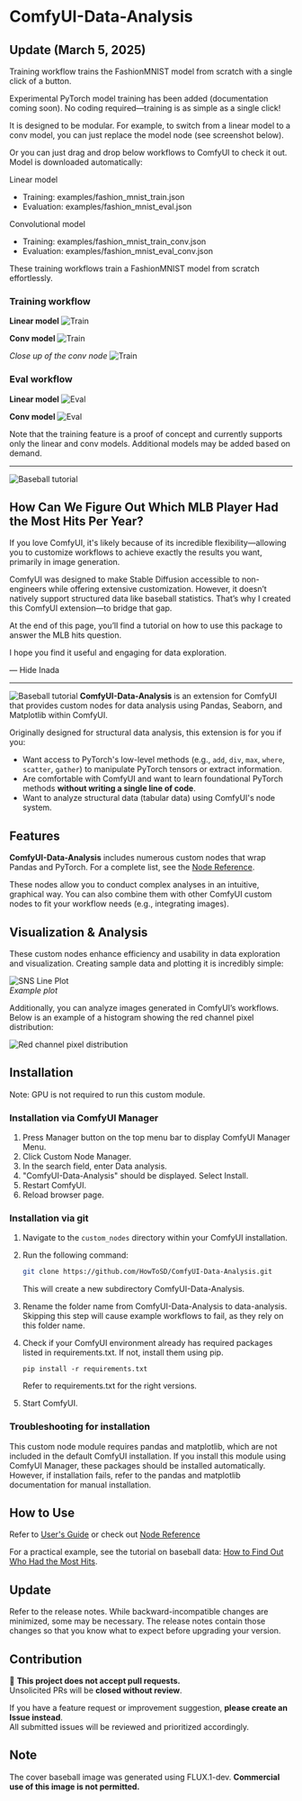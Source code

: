# ComfyUI-Data-Analysis
## Update (March 5, 2025)
Training workflow trains the FashionMNIST model from scratch with a single click of a button.

Experimental PyTorch model training has been added (documentation coming soon).
No coding required—training is as simple as a single click!

It is designed to be modular. For example, to switch from a linear model to a conv model, you can just replace the model node (see screenshot below).

Or you can just drag and drop below workflows to ComfyUI to check it out. Model is downloaded automatically:

Linear model  
* Training: examples/fashion_mnist_train.json  
* Evaluation: examples/fashion_mnist_eval.json

Convolutional model  
* Training: examples/fashion_mnist_train_conv.json  
* Evaluation: examples/fashion_mnist_eval_conv.json

These training workflows train a FashionMNIST model from scratch effortlessly.

### Training workflow
**Linear model**
![Train](docs/images/fashion_mnist_train.png)

**Conv model**
![Train](docs/images/conv_train.png)

*Close up of the conv node*
![Train](docs/images/conv_train2.png)

### Eval workflow
**Linear model**
![Eval](docs/images/fashion_mnist_eval.png)

**Conv model**
![Eval](docs/images/conv_eval.png)

Note that the training feature is a proof of concept and currently supports only the linear and conv models. Additional models may be added based on demand.

<hr>

![Baseball tutorial](docs/images/baseball_question.jpg)
## How Can We Figure Out Which MLB Player Had the Most Hits Per Year?

If you love ComfyUI, it's likely because of its incredible flexibility—allowing you to customize workflows to achieve exactly the results you want, primarily in image generation.  

ComfyUI was designed to make Stable Diffusion accessible to non-engineers while offering extensive customization. However, it doesn’t natively support structured data like baseball statistics. That’s why I created this ComfyUI extension—to bridge that gap.  

At the end of this page, you’ll find a tutorial on how to use this package to answer the MLB hits question.  

I hope you find it useful and engaging for data exploration.

— Hide Inada  

<hr>

![Baseball tutorial](docs/images/baseball_final.png)
**ComfyUI-Data-Analysis** is an extension for ComfyUI that provides custom nodes for data analysis using Pandas, Seaborn, and Matplotlib within ComfyUI.

Originally designed for structural data analysis, this extension is for you if you:
- Want access to PyTorch's low-level methods (e.g., `add`, `div`, `max`, `where`, `scatter`, `gather`) to manipulate PyTorch tensors or extract information.
- Are comfortable with ComfyUI and want to learn foundational PyTorch methods **without writing a single line of code**.
- Want to analyze structural data (tabular data) using ComfyUI's node system.

## Features

**ComfyUI-Data-Analysis** includes numerous custom nodes that wrap Pandas and PyTorch.
For a complete list, see the [Node Reference](docs/reference/node_reference.md).

These nodes allow you to conduct complex analyses in an intuitive, graphical way. You can also combine them with other ComfyUI custom nodes to fit your workflow needs (e.g., integrating images).

## Visualization & Analysis

These custom nodes enhance efficiency and usability in data exploration and visualization. Creating sample data and plotting it is incredibly simple:

![SNS Line Plot](docs/images/sns_line.png)  
*Example plot*

Additionally, you can analyze images generated in ComfyUI’s workflows. Below is an example of a histogram showing the red channel pixel distribution:

![Red channel pixel distribution](docs/images/red_pixel_distribution.png)

## Installation
Note: GPU is not required to run this custom module.

### Installation via ComfyUI Manager
1. Press Manager button on the top menu bar to display ComfyUI Manager Menu.
2. Click Custom Node Manager.
3. In the search field, enter Data analysis.
4. "ComfyUI-Data-Analysis" should be displayed. Select Install.
5. Restart ComfyUI.
6. Reload browser page.

### Installation via git
1. Navigate to the `custom_nodes` directory within your ComfyUI installation.
2. Run the following command:

    ```bash
    git clone https://github.com/HowToSD/ComfyUI-Data-Analysis.git
    ```
    This will create a new subdirectory ComfyUI-Data-Analysis.
3. Rename the folder name from ComfyUI-Data-Analysis to data-analysis.
   Skipping this step will cause example workflows to fail, as they rely on this folder name.
4. Check if your ComfyUI environment already has required packages listed in requirements.txt. If not, install them using pip.
   ```
   pip install -r requirements.txt
   ```
   Refer to requirements.txt for the right versions.
5. Start ComfyUI.

### Troubleshooting for installation
This custom node module requires pandas and matplotlib, which are not included in the default ComfyUI installation. If you install this module using ComfyUI Manager, these packages should be installed automatically. However, if installation fails, refer to the pandas and matplotlib documentation for manual installation.

## How to Use
Refer to [User's Guide](docs/ug.md) or check out [Node Reference](docs/reference/node_reference.md)

For a practical example, see the tutorial on baseball data: [How to Find Out Who Had the Most Hits](docs/baseball_example1.md).

## Update
Refer to the release notes. While backward-incompatible changes are minimized, some may be necessary. The release notes contain those changes so that you know what to expect before upgrading your version.

## Contribution
🚫 **This project does not accept pull requests.**  
Unsolicited PRs will be **closed without review**.  

If you have a feature request or improvement suggestion, **please create an Issue instead**.  
All submitted issues will be reviewed and prioritized accordingly.

## Note  
The cover baseball image was generated using FLUX.1-dev. **Commercial use of this image is not permitted.**